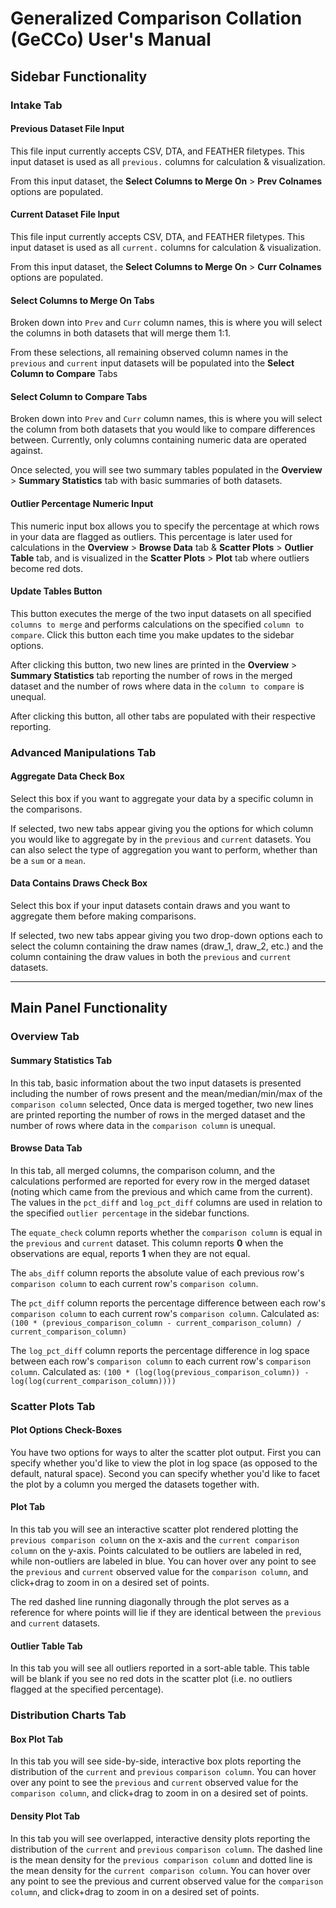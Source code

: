 # Generalized Comparison Collation (GeCCo) User's Manual 
## Sidebar Functionality
### Intake Tab
#### Previous Dataset File Input
This file input currently accepts CSV, DTA, and FEATHER filetypes.  This input dataset is used as all `previous.` columns for calculation & visualization.

From this input dataset, the **Select Columns to Merge On** >  **Prev Colnames** options are populated.

#### Current Dataset File Input
This file input currently accepts CSV, DTA, and FEATHER filetypes.  This input dataset is used as all `current.` columns for calculation & visualization.

From this input dataset, the **Select Columns to Merge On** > **Curr Colnames** options are populated.

#### Select Columns to Merge On Tabs
Broken down into `Prev` and `Curr` column names, this is where you will select the columns in both datasets that will merge them 1:1.

From these selections, all remaining observed column names in the `previous` and `current` input datasets will be populated into the **Select Column to Compare** Tabs

#### Select Column to Compare Tabs
Broken down into `Prev` and `Curr` column names, this is where you will select the column from both datasets that you would like to compare differences between.  Currently, only columns containing numeric data are operated against.

Once selected, you will see two summary tables populated in the **Overview** > **Summary Statistics** tab with basic summaries of both datasets.

#### Outlier Percentage Numeric Input
This numeric input box allows you to specify the percentage at which rows in your data are flagged as outliers.  This percentage is later used for calculations in the **Overview** > **Browse Data** tab & **Scatter Plots** > **Outlier Table** tab, and is visualized in the **Scatter Plots** > **Plot** tab where outliers become red dots.

#### Update Tables Button
This button executes the merge of the two input datasets on all specified `columns to merge` and performs calculations on the specified `column to compare`.  Click this button each time you make updates to the sidebar options.

After clicking this button, two new lines are printed in the **Overview** > **Summary Statistics** tab reporting the number of rows in the merged dataset and the number of rows where data in the `column to compare` is unequal.

After clicking this button, all other tabs are populated with their respective reporting.

### Advanced Manipulations Tab
#### Aggregate Data Check Box
Select this box if you want to aggregate your data by a specific column in the comparisons.

If selected, two new tabs appear giving you the options for which column you would like to aggregate by in the `previous` and `current` datasets.  You can also select the type of aggregation you want to perform, whether than be a `sum` or a `mean`.

#### Data Contains Draws Check Box
Select this box if your input datasets contain draws and you want to aggregate them before making comparisons.

If selected, two new tabs appear giving you two drop-down options each to select the column containing the draw names (draw_1, draw_2, etc.) and the column containing the draw values in both the `previous` and `current` datasets.

---

## Main Panel Functionality
### Overview Tab
#### Summary Statistics Tab
In this tab, basic information about the two input datasets is presented including the number of rows present and the mean/median/min/max of the `comparison column` selected, Once data is merged together, two new lines are printed reporting the number of rows in the merged dataset and the number of rows where data in the `comparison column` is unequal.

#### Browse Data Tab
In this tab, all merged columns, the comparison column, and the calculations performed are reported for every row in the merged dataset (noting which came from the previous and which came from the current).  The values in the `pct_diff` and `log_pct_diff` columns are used in relation to the specified `outlier percentage` in the sidebar functions.

The `equate_check` column reports whether the `comparison column` is equal in the `previous` and `current` dataset. This column reports **0** when the observations are equal, reports **1** when they are not equal.

The `abs_diff` column reports the absolute value of each previous row's `comparison column` to each current row's `comparison column`.

The `pct_diff` column reports the percentage difference between each row's `comparison column` to each current row's `comparison column`.  Calculated as: `(100 * (previous_comparison_column - current_comparison_column) / current_comparison_column)`

The `log_pct_diff` column reports the percentage difference in log space between each row's `comparison column` to each current row's `comparison column`.  Calculated as: `(100 * (log(log(previous_comparison_column)) - log(log(current_comparison_column))))`

### Scatter Plots Tab
#### Plot Options Check-Boxes
You have two options for ways to alter the scatter plot output.  First you can specify whether you'd like to view the plot in log space (as opposed to the default, natural space).  Second you can specify whether you'd like to facet the plot by a column you merged the datasets together with.

#### Plot Tab
In this tab you will see an interactive scatter plot rendered plotting the `previous comparison column` on the x-axis and the `current comparison column` on the y-axis.  Points calculated to be outliers are labeled in red, while non-outliers are labeled in blue.  You can hover over any point to see the `previous` and `current` observed value for the `comparison column`, and click+drag to zoom in on a desired set of points.

The red dashed line running diagonally through the plot serves as a reference for where points will lie if they are identical between the `previous` and `current` datasets.

#### Outlier Table Tab
In this tab you will see all outliers reported in a sort-able table.  This table will be blank if you see no red dots in the scatter plot (i.e. no outliers flagged at the specified percentage).

### Distribution Charts Tab
#### Box Plot Tab
In this tab you will see side-by-side, interactive box plots reporting the distribution of the `current` and `previous` `comparison column`.  You can hover over any point to see the `previous` and `current` observed value for the `comparison column`, and click+drag to zoom in on a desired set of points.

#### Density Plot Tab
In this tab you will see overlapped, interactive density plots reporting the distribution of the `current` and `previous` `comparison column`.  The dashed line is the mean density for the `previous comparison column` and dotted line is the mean density for the `current comparison column`.  You can hover over any point to see the previous and current observed value for the `comparison column`, and click+drag to zoom in on a desired set of points.
